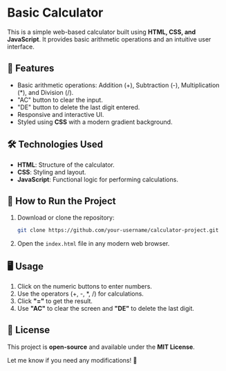 # Basic Calculator

This is a simple web-based calculator built using **HTML, CSS, and JavaScript**. It provides basic arithmetic operations and an intuitive user interface.

## 📌 Features
- Basic arithmetic operations: Addition (+), Subtraction (-), Multiplication (*), and Division (/).
- "AC" button to clear the input.
- "DE" button to delete the last digit entered.
- Responsive and interactive UI.
- Styled using **CSS** with a modern gradient background.

## 🛠️ Technologies Used
- **HTML**: Structure of the calculator.
- **CSS**: Styling and layout.
- **JavaScript**: Functional logic for performing calculations.

## 🚀 How to Run the Project
1. Download or clone the repository:
   ```sh
   git clone https://github.com/your-username/calculator-project.git
   ```
2. Open the `index.html` file in any modern web browser.

## 🖥️ Usage
1. Click on the numeric buttons to enter numbers.
2. Use the operators (+, -, *, /) for calculations.
3. Click **"="** to get the result.
4. Use **"AC"** to clear the screen and **"DE"** to delete the last digit.


## 📜 License
This project is **open-source** and available under the **MIT License**.

Let me know if you need any modifications! 🚀
